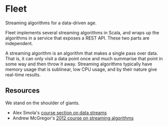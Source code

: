 Fleet
=====

Streaming algorithms for a data-driven age.

Fleet implements several streaming algorithms in Scala, and wraps up the algorithms in a service that exposes a REST API. These two parts are independent.

A streaming algorithm is an algorithm that makes a single pass over data. That is, it can only visit a data point once and much summarise that point in some way and then throw it away. Streaming algorithms typically have memory usage that is sublinear, low CPU usage, and by their nature give real-time results.


## Resources

We stand on the shoulder of giants.

- Alex Smola's [course section on data streams](http://alex.smola.org/teaching/berkeley2012/streams.html)
- Andrew McGregor's [2012 course on streaming algorithms](http://people.cs.umass.edu/~mcgregor/courses/CS711S12/index.html)
